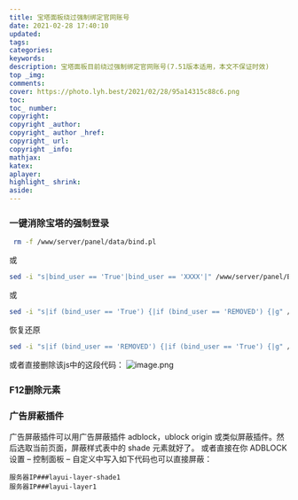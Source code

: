 ```yaml
---
title: 宝塔面板绕过强制绑定官网账号
date: 2021-02-28 17:40:10
updated:
tags:
categories:
keywords:
description: 宝塔面板目前绕过强制绑定官网账号(7.51版本适用，本文不保证时效)
top _img:
comments:
cover: https://photo.lyh.best/2021/02/28/95a14315c88c6.png
toc:
toc_ number:
copyright:
copyright _author:
copyright_ author _href:
copyright_ url:
copyright _info:
mathjax:
katex:
aplayer:
highlight_ shrink:
aside:
---
```


### 一键消除宝塔的强制登录
```bash
 rm -f /www/server/panel/data/bind.pl

```
或
```bash
sed -i "s|bind_user == 'True'|bind_user == 'XXXX'|" /www/server/panel/BTPanel/static/js/index.js
```
或
```bash
sed -i "s|if (bind_user == 'True') {|if (bind_user == 'REMOVED') {|g" /www/server/panel/BTPanel/static/js/index.js
```
恢复还原
```bash
sed -i "s|if (bind_user == 'REMOVED') {|if (bind_user == 'True') {|g" /www/server/panel/BTPanel/static/js/index.js
```
或者直接删除该js中的这段代码：
![image.png](https://photo.lyh.best/2021/02/28/6917db371f25a.png)

### F12删除元素

### 广告屏蔽插件
广告屏蔽插件可以用广告屏蔽插件 adblock，ublock origin 或类似屏蔽插件。然后选取当前页面，屏蔽样式表中的 shade 元素就好了。
或者直接在你 ADBLOCK 设置 – 控制面板 – 自定义中写入如下代码也可以直接屏蔽：
```
服务器IP###layui-layer-shade1
服务器IP###layui-layer1
```

